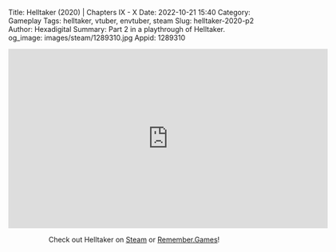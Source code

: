 Title: Helltaker (2020) | Chapters IX - X
Date: 2022-10-21 15:40
Category: Gameplay
Tags: helltaker, vtuber, envtuber, steam
Slug: helltaker-2020-p2
Author: Hexadigital
Summary: Part 2 in a playthrough of Helltaker.
og_image: images/steam/1289310.jpg
Appid: 1289310

<center><iframe src="https://www.youtube.com/embed/Uopf_PTQmds?feature=oembed" allow="accelerometer; autoplay; encrypted-media; gyroscope; picture-in-picture" width="640" height="360" frameborder="0"></iframe>

Check out Helltaker on [Steam](https://store.steampowered.com/app/1289310/?curator_clanid=34633900) or [Remember.Games](https://remember.games/game/1062/helltaker/)!</center>